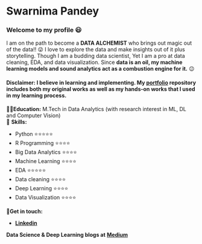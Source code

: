 # Swarnima Pandey <br/>
### Welcome to my profile :smiley: <br/>
I am on the path to become a **DATA ALCHEMIST** who brings out magic out of the data!! :stuck_out_tongue_winking_eye: I love to explore the data and make insights out of it plus storytelling. Though I am a budding data scientist, Yet I am a pro at data cleaning, EDA, and data visualization. Since  **data is an oil, my machine learning models and sound analytics act as a combustion engine for it.** :wink: <br/>
#### Disclaimer: I believe in learning and implementing. My [portfolio](https://github.com/swarnima26796/Data-Science-Portfolio) repository includes both my original works as well as my hands-on works that I used in my learning process. <br>
:woman_student:**Education:** M.Tech in Data Analytics (with research interest in ML, DL and Computer Vision) <br>
:dart: **Skills:** 
* Python   :star::star::star::star::star:
* R Programming :star::star::star::star:
* Big Data Analytics  :star::star::star::star:
* Machine Learning  :star::star::star::star:
* EDA  :star::star::star::star::star:
* Data cleaning  :star::star::star::star:
* Deep Learning  :star::star::star::star:
* Data Visualization :star::star::star::star:


:handshake:**Get in touch:**
* [**Linkedin**](https://www.linkedin.com/in/swarnima-pandey/)

**Data Science & Deep Learning blogs at** [**Medium**](https://medium.com/@pandeyswarnima)






